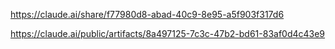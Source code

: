 https://claude.ai/share/f77980d8-abad-40c9-8e95-a5f903f317d6

https://claude.ai/public/artifacts/8a497125-7c3c-47b2-bd61-83af0d4c43e9
